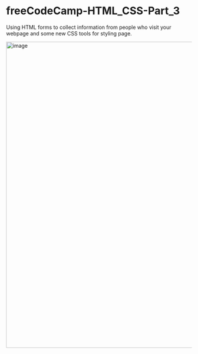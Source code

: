 # freeCodeCamp-HTML_CSS-Part_3
Using HTML forms to collect information from people who visit your webpage and some new CSS tools for styling page.

<img width="540" height="830" alt="image" src="https://github.com/user-attachments/assets/ca355d4e-64ac-4cec-ac41-c9147835a80a" />
